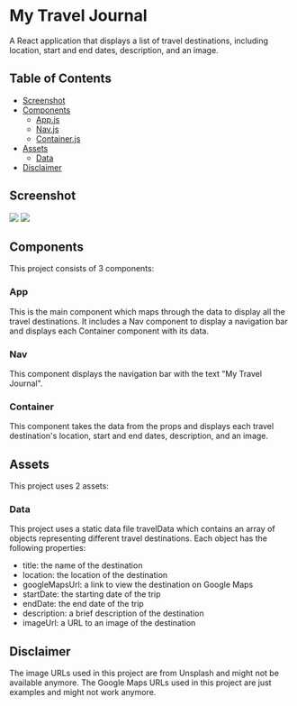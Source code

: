 # My Travel Journal

A React application that displays a list of travel destinations, including location, start and end dates, description, and an image.

## Table of Contents

- [Screenshot](#screenshot)
- [Components](#components)
  - [App.js](#app)
  - [Nav.js](#nav)
  - [Container.js](#container)
- [Assets](#assets)
  - [Data](#data)
- [Disclaimer](#disclaimer)

## Screenshot
![]("./public/assets/sc-mobile.png")
![]("./public/assets/sc-desktop.png")


## Components

This project consists of 3 components:

### App

This is the main component which maps through the data to display all the travel destinations. It includes a Nav component to display a navigation bar and displays each Container component with its data.

### Nav

This component displays the navigation bar with the text "My Travel Journal".

### Container

This component takes the data from the props and displays each travel destination's location, start and end dates, description, and an image.

## Assets

This project uses 2 assets:

### Data

This project uses a static data file travelData which contains an array of objects representing different travel destinations. Each object has the following properties:

- title: the name of the destination
- location: the location of the destination
- googleMapsUrl: a link to view the destination on Google Maps
- startDate: the starting date of the trip
- endDate: the end date of the trip
- description: a brief description of the destination
- imageUrl: a URL to an image of the destination


## Disclaimer

The image URLs used in this project are from Unsplash and might not be available anymore.
The Google Maps URLs used in this project are just examples and might not work anymore.
